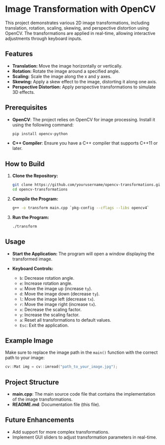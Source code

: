 # Image Transformation with OpenCV

This project demonstrates various 2D image transformations, including translation, rotation, scaling, skewing, and perspective distortion using OpenCV. The transformations are applied in real-time, allowing interactive adjustments through keyboard inputs.

## Features

- **Translation:** Move the image horizontally or vertically.
- **Rotation:** Rotate the image around a specified angle.
- **Scaling:** Scale the image along the x and y axes.
- **Skewing:** Apply a skew effect to the image, distorting it along one axis.
- **Perspective Distortion:** Apply perspective transformations to simulate 3D effects.

## Prerequisites

- **OpenCV**: The project relies on OpenCV for image processing. Install it using the following command:
  ```bash
  pip install opencv-python
  ```
- **C++ Compiler**: Ensure you have a C++ compiler that supports C++11 or later.

## How to Build

1. **Clone the Repository:**
   ```bash
   git clone https://github.com/yourusername/opencv-transformations.git
   cd opencv-transformations
   ```

2. **Compile the Program:**
   ```bash
   g++ -o transform main.cpp `pkg-config --cflags --libs opencv4`
   ```

3. **Run the Program:**
   ```bash
   ./transform
   ```

## Usage

- **Start the Application:**
  The program will open a window displaying the transformed image.

- **Keyboard Controls:**
  - `b`: Decrease rotation angle.
  - `e`: Increase rotation angle.
  - `u`: Move the image up (increase `ty`).
  - `d`: Move the image down (decrease `ty`).
  - `l`: Move the image left (decrease `tx`).
  - `r`: Move the image right (increase `tx`).
  - `x`: Decrease the scaling factor.
  - `y`: Increase the scaling factor.
  - `a`: Reset all transformations to default values.
  - `Esc`: Exit the application.

## Example Image

Make sure to replace the image path in the `main()` function with the correct path to your image:
```cpp
cv::Mat img = cv::imread("path_to_your_image.jpg");
```

## Project Structure

- **main.cpp**: The main source code file that contains the implementation of the image transformations.
- **README.md**: Documentation file (this file).

## Future Enhancements

- Add support for more complex transformations.
- Implement GUI sliders to adjust transformation parameters in real-time.

